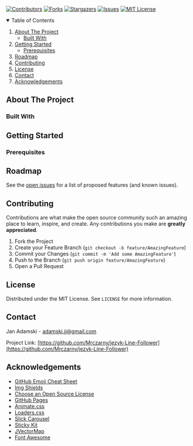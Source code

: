 <!--
*** Readme created using https://github.com/othneildrew/Best-README-Template 
-->



<!-- PROJECT SHIELDS -->
<!--
*** I'm using markdown "reference style" links for readability.
*** Reference links are enclosed in brackets [ ] instead of parentheses ( ).
*** See the bottom of this document for the declaration of the reference variables
*** for contributors-url, forks-url, etc. This is an optional, concise syntax you may use.
*** https://www.markdownguide.org/basic-syntax/#reference-style-links
-->
[![Contributors][contributors-shield]][contributors-url]
[![Forks][forks-shield]][forks-url]
[![Stargazers][stars-shield]][stars-url]
[![Issues][issues-shield]][issues-url]
[![MIT License][license-shield]][license-url]




<!-- TABLE OF CONTENTS -->
<details open="open">
  <summary>Table of Contents</summary>
  <ol>
    <li>
      <a href="#about-the-project">About The Project</a>
      <ul>
        <li><a href="#built-with">Built With</a></li>
      </ul>
    </li>
    <li>
      <a href="#getting-started">Getting Started</a>
      <ul>
        <li><a href="#prerequisites">Prerequisites</a></li>
      </ul>
    </li>
    <li><a href="#roadmap">Roadmap</a></li>
    <li><a href="#contributing">Contributing</a></li>
    <li><a href="#license">License</a></li>
    <li><a href="#contact">Contact</a></li>
    <li><a href="#acknowledgements">Acknowledgements</a></li>
  </ol>
</details>



<!-- ABOUT THE PROJECT -->
## About The Project



### Built With



<!-- GETTING STARTED -->
## Getting Started

### Prerequisites



<!-- ROADMAP -->
## Roadmap

See the [open issues](https://github.com/Mrczarny/jezyk-Line-Follower/issues) for a list of proposed features (and known issues).



<!-- CONTRIBUTING -->
## Contributing

Contributions are what make the open source community such an amazing place to learn, inspire, and create. Any contributions you make are **greatly appreciated**.

1. Fork the Project
2. Create your Feature Branch (`git checkout -b feature/AmazingFeature`)
3. Commit your Changes (`git commit -m 'Add some AmazingFeature'`)
4. Push to the Branch (`git push origin feature/AmazingFeature`)
5. Open a Pull Request



<!-- LICENSE -->
## License

Distributed under the MIT License. See `LICENSE` for more information.



<!-- CONTACT -->
## Contact

Jan Adamski - adamski.jj@gmail.com

Project Link: [https://github.com/Mrczarny/jezyk-Line-Follower](https://github.com/Mrczarny/jezyk-Line-Follower)



<!-- ACKNOWLEDGEMENTS -->
## Acknowledgements
* [GitHub Emoji Cheat Sheet](https://www.webpagefx.com/tools/emoji-cheat-sheet)
* [Img Shields](https://shields.io)
* [Choose an Open Source License](https://choosealicense.com)
* [GitHub Pages](https://pages.github.com)
* [Animate.css](https://daneden.github.io/animate.css)
* [Loaders.css](https://connoratherton.com/loaders)
* [Slick Carousel](https://kenwheeler.github.io/slick)
* [Sticky Kit](http://leafo.net/sticky-kit)
* [JVectorMap](http://jvectormap.com)
* [Font Awesome](https://fontawesome.com)





<!-- MARKDOWN LINKS & IMAGES -->
<!-- https://www.markdownguide.org/basic-syntax/#reference-style-links -->
[contributors-shield]: https://img.shields.io/github/contributors/Mrczarny/jezyk-Line-Follower?style=for-the-badge
[contributors-url]: https://github.com/Mrczarny/jezyk-Line-Follower/graphs/contributors
[forks-shield]: https://img.shields.io/github/forks/Mrczarny/jezyk-Line-Follower?style=for-the-badge
[forks-url]: https://github.com/Mrczarny/jezyk-Line-Follower/network/members
[stars-shield]: https://img.shields.io/github/stars/Mrczarny/jezyk-Line-Follower?style=for-the-badge
[stars-url]: https://github.com/Mrczarny/jezyk-Line-Follower/stargazers
[issues-shield]: https://img.shields.io/github/issues/Mrczarny/jezyk-Line-Follower?style=for-the-badge
[issues-url]: https://github.com/Mrczarny/jezyk-Line-Follower/issues
[license-shield]: https://img.shields.io/github/license/Mrczarny/jezyk-Line-Follower?style=for-the-badge
[license-url]: https://github.com/Mrczarny/jezyk-Line-Follower/blob/master/LICENSE.txt
